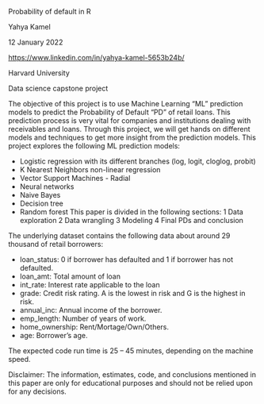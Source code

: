 Probability of default in R

Yahya Kamel

12 January 2022

https://www.linkedin.com/in/yahya-kamel-5653b24b/

Harvard University 

Data science capstone project

The objective of this project is to use Machine Learning “ML” prediction models to predict the Probability of Default “PD” of retail loans. This prediction process is very vital for companies and institutions dealing with receivables and loans. Through this project, we will get hands on different models and techniques to get more insight from the prediction models.
This project explores the following ML prediction models: 
-	Logistic regression with its different branches (log, logit, cloglog, probit)
-	K Nearest Neighbors non-linear regression 
-	Vector Support Machines - Radial 
-	Neural networks 
-	Naive Bayes 
-	Decision tree 
-	Random forest
This paper is divided in the following sections: 
1	Data exploration 
2	Data wrangling 
3	Modeling 
4	Final PDs and conclusion

The underlying dataset contains the following data about around 29 thousand of retail borrowers:
-	loan_status: 0 if borrower has defaulted and 1 if borrower has not defaulted.
-	loan_amt: Total amount of loan 
-	int_rate: Interest rate applicable to the loan 
-	grade: Credit risk rating. A is the lowest in risk and G is the highest in risk.
-	annual_inc: Annual income of the borrower.
-	emp_length: Number of years of work.
-	home_ownership: Rent/Mortage/Own/Others.
-	age: Borrower’s age.

The expected code run time is 25 – 45 minutes, depending on the machine speed.

Disclaimer:
The information, estimates, code, and conclusions mentioned in this paper are only for educational purposes and should not be relied upon for any decisions.
